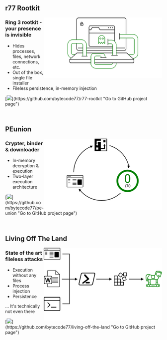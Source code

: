 ## r77 Rootkit

<a href="https://github.com/bytecode77/r77-rootkit"><img width="380" align="right" src="images/r77-rootkit.png"></a>

### Ring 3 rootkit - your presence is invisible

 - Hides processes, files, network connections, etc.
 - Out of the box, single file installer
 - Fileless persistence, in-memory injection

[![](https://bytecode77.com/public/github/output/button-r77-rootkit.png?)](https://github.com/bytecode77/r77-rootkit "Go to GitHub project page")

<br />

## PEunion

<a href="https://github.com/bytecode77/pe-union"><img width="380" align="right" src="images/pe-union.png"></a>

### Crypter, binder & downloader

 - In-memory decryption & execution
 - Two-layer execution architecture

[![](https://bytecode77.com/public/github/output/button-pe-union.png?)](https://github.com/bytecode77/pe-union "Go to GitHub project page")

<br />

## Living Off The Land

<a href="https://github.com/bytecode77/living-off-the-land"><img width="380" align="right" src="images/living-off-the-land.png"></a>

### State of the art fileless attacks

 - Execution without any files
 - Process injection
 - Persistence

... It's technically not even there

[![](https://bytecode77.com/public/github/output/button-living-off-the-land.png?)](https://github.com/bytecode77/living-off-the-land "Go to GitHub project page")
